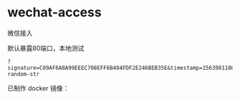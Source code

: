 # wechat-access
微信接入

默认暴露80端口，本地测试
```http request
?signature=C09AF6A8A99EEEC708EFF6B484FDF2E246BEB35E&timestamp=1563981180&nonce=123456&echostr=bruce-random-str
```

已制作 docker 镜像：